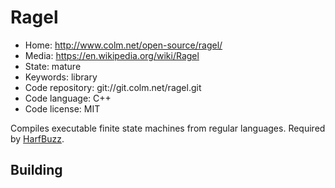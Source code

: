 # Ragel

- Home: http://www.colm.net/open-source/ragel/
- Media: https://en.wikipedia.org/wiki/Ragel
- State: mature
- Keywords: library
- Code repository: git://git.colm.net/ragel.git
- Code language: C++
- Code license: MIT

Compiles executable finite state machines from regular languages.
Required by [HarfBuzz](harfbuzz.md).

## Building
